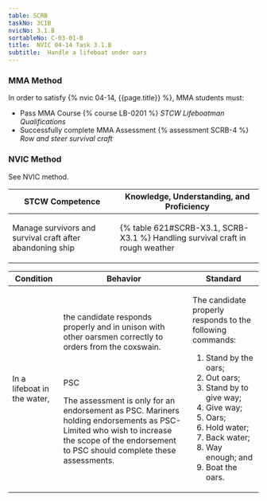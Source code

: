```yaml
---
table: SCRB
taskNo: 3C1B
nvicNo: 3.1.B 
sortableNo: C-03-01-B
title:  NVIC 04-14 Task 3.1.B
subtitle:  Handle a lifeboat under oars
---
```



### MMA Method

In order to satisfy  {% nvic 04-14, {{page.title}}  %}, MMA students must:

* Pass MMA Course {% course LB-0201 %}  *STCW Lifeboatman Qualifications*
* Successfully complete MMA Assessment {% assessment SCRB-4 %} *Row and steer survival craft*


### NVIC Method

<a onclick="togglevisibility('nvic_methods')" >See NVIC method.</a>

<div id='nvic_methods' class='hide'>

<table>
<thead>
<tr>
<th class='forty'> STCW Competence </th>
<th class='sixty'> Knowledge, Understanding, and Proficiency </th>
</tr>
</thead>




<tbody>
<tr><td markdown='1'>

Manage survivors and survival craft after abandoning ship

</td><td markdown='1'>

{% table 621#SCRB-X3.1, SCRB-X3.1 %} Handling survival craft in rough weather

</td></tr>


</tbody>
</table>


<table>
<thead>
<tr><th class='twenty'>  Condition </th><th class='twenty'> Behavior </th><th  class='sixty'>Standard </th></tr>
</thead>
<tbody >



<tr><td markdown='1'>

In a lifeboat in the water,

</td><td markdown='1'>

the candidate responds properly and in unison with other oarsmen correctly to orders from the coxswain.

<br>

<div class="tooltip" markdown='1'>

PSC

The assessment is only for an endorsement as PSC. Mariners holding endorsements as PSC-Limited who wish to increase the scope of the endorsement to PSC should complete these assessments.

</div>


</td><td markdown='1'>

The candidate properly responds to the following commands:

1. Stand by the oars;
2. Out oars;
3. Stand by to give way;
4. Give way;
5. Oars;
6. Hold water;
7. Back water;
8. Way enough; and 
9. Boat the oars. 

</td></tr>
</tbody>
</table>
</div>
